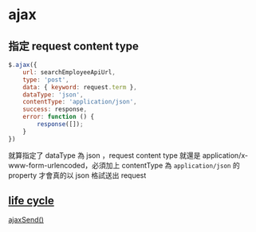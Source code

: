 # ajax


## 指定 request content type

```javascript
$.ajax({
    url: searchEmployeeApiUrl,
    type: 'post',
    data: { keyword: request.term },
    dataType: 'json',
    contentType: 'application/json',
    success: response,
    error: function () {
        response([]);
    }
})
```

就算指定了 dataType 為 json ，request content type 就還是 application/x-www-form-urlencoded，必須加上 contentType 為 `application/json` 的 property 才會真的以 json 格試送出 request


## [life cycle](https://api.jquery.com/Ajax_Events/)
[ajaxSend()](https://api.jquery.com/ajaxsend/)



